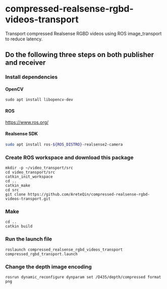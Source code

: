 # compressed-realsense-rgbd-videos-transport
Transport compressed Realsense RGBD videos using ROS image_transport to reduce latency.

## Do the following three steps on both publisher and receiver

### Install dependencies
#### OpenCV
`sudo apt install libopencv-dev`
#### ROS
https://www.ros.org/
#### Realsense SDK
```bash
sudo apt install ros-${ROS_DISTRO}-realsense2-camera
```

### Create ROS workspace and download this package
```
mkdir -p ~/video_transport/src
cd video_transport/src
catkin_init_workspace 
cd ..
catkin_make
cd src
git clone https://github.com/AreteQin/compressed-realsense-rgbd-videos-transport.git
```

### Make
```
cd ..
catkin build
```
### Run the launch file
```
roslaunch compressed_realsense_rgbd_videos_transport compressed_rgbd_transport.launch
```

### Change the depth image encoding
```
rosrun dynamic_reconfigure dynparam set /D435/depth/compressed format png
```
